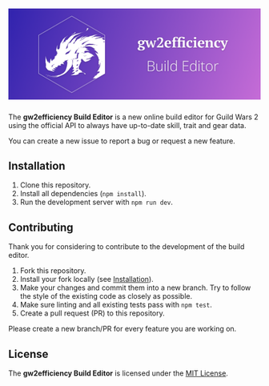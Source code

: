 # ![gw2efficiency Build Editor](docs/github-banner.png)

The **gw2efficiency Build Editor** is a new online build editor for Guild Wars 2
using the official API to always have up-to-date skill, trait and gear data.

You can create a new issue to report a bug or request a new feature.

## Installation

1. Clone this repository.
2. Install all dependencies (`npm install`).
3. Run the development server with `npm run dev`.

## Contributing

Thank you for considering to contribute to the development of the build editor.

1. Fork this repository.
2. Install your fork locally (see [Installation](#Installation)).
3. Make your changes and commit them into a new branch. 
   Try to follow the style of the existing code as closely as possible.
4. Make sure linting and all existing tests pass with `npm test`.
5. Create a pull request (PR) to this repository.

Please create a new branch/PR for every feature you are working on.

## License

The **gw2efficiency Build Editor** is licensed under the [MIT License](LICENSE).

